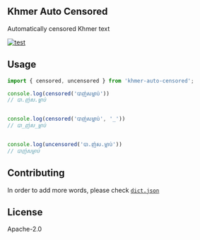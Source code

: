 ## Khmer Auto Censored

Automatically censored Khmer text

[![test](https://github.com/seanghay/khmer-auto-censored/actions/workflows/test.yml/badge.svg)](https://github.com/seanghay/khmer-auto-censored/actions/workflows/test.yml)

## Usage

```js
import { censored, uncensored } from 'khmer-auto-censored';

console.log(censored('បាញ់សម្លាប់'))
// បា.ញ់ស.ម្លាប់


console.log(censored('បាញ់សម្លាប់', '_'))
// បា_ញ់ស_ម្លាប់


console.log(uncensored('បា.ញ់ស.ម្លាប់'))
// បាញ់សម្លាប់
```

## Contributing

In order to add more words, please check [`dict.json`](./src/dict.json)

## License

Apache-2.0